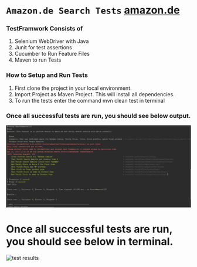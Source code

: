 # `Amazon.de Search Tests` [amazon.de](http://www.amazon.de)

### TestFramwork Consists of
1. Selenium WebDriver with Java
2. Junit for test assertions
2. Cucumber to Run Feature Files
3. Maven to run Tests

### How to Setup and Run Tests
1. First clone the project in your local environment. 
2. Import Project as Maven Project. This will install all dependencies.
3. To run the tests enter the command mvn clean test in terminal

### Once all successful tests are run, you should see below output.
![Screenshot](screenshot.png)

# Once all successful tests are run, you should see below in terminal.
![test results](test_results.png)


